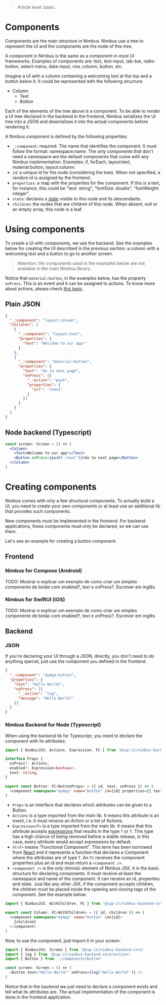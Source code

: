 > Article level: basic.

# Components
Components are the main structure in Nimbus. Nimbus use a tree to represent the UI and the components are the node of this tree.

A component in Nimbus is the same as a component in most UI frameworks. Examples of components are: text, text-input, tab-bar, radio-button,
select-menu, data-input, row, column, button, etc.

Imagine a UI with a column containing a welcoming text at the top and a button below it. It could be represented with the following structure.

- Column
  - Text
  - Button

Each of the elements of the tree above is a component. To be able to render a UI tree declared in the backend in the frontend, Nimbus serializes the
UI tree into a JSON and deserializes it into the actual components before rendering it.

A Nimbus component is defined by the following properties:

- `_:component`: required. The name that identifies the component. It must follow the format: namespace:name. The only components that don't need a
namespace are the default components that come with any Nimbus implementation. Examples: if, forEach, layout:text, material:button, layout:column.
- `id`: a unique id for the node (considering the tree). When not specified, a random id is assigned by the frontend.
- `properties`: a map with the properties for the component. If this is a text, for instance, this could be "text: string", "fontSize: double",
"fontWeight: integer".
- `state`: declares a [state](/state) visible to this node and its descendants.
- `children`: the nodes that are children of this node. When absent, null or an empty array, this node is a leaf.

# Using components
To create a UI with components, we use the backend. See the examples below for creating the UI described in the previous section: a column with a
welcoming text and a button to go to another screen.

> Attention: the components used in the examples below are not available in the main Nimbus library.

Notice that `material:button`, in the examples below, has the property `onPress`. This is an event and it can be assigned to actions. To know more
about actions, please check [this topic](/action.md).

## Plain JSON
```json
{
  "_:component": "layout:column",
  "children": [
    {
      "_:component": "layout:text",
      "properties": {
        "text": "Welcome to our app!"
      }
    },
    {
      "_:component": "material:button",
      "properties": {
        "text": "Go to next page",
        "onPress": [{
          "_:action": "push",
          "properties": {
            "url": "/next"
          }
        }]
      }
    }
  ]
}
```

## Node backend (Typescript)

```jsx
const screen: Screen = () => (
  <Column>
    <Text>Welcome to our app!</Text>
    <Button onPress={push('/next')}>Go to next page</Button>
  </Column>
)
```

# Creating components
Nimbus comes with only a few structural components. To actually build a UI, you need to create your own components or at least use an additional lib
that provides such components.

New components must be implemented in the frontend. For backend applications, these components must only be declared, so we can use them.

Let's see an example for creating a button component.

## Frontend

### Nimbus for Compose (Android)
TODO: Mostrar e explicar um exemplo de como criar um simples componente de botão com enabled?, text e onPress?.
Escrever em inglês

### Nimbus for SwiftUI (iOS)
TODO: Mostrar e explicar um exemplo de como criar um simples componente de botão com enabled?, text e onPress?.
Escrever em inglês

## Backend

### JSON
If you're declaring your UI through a JSON, directly, you don't need to do anything special, just use the component you defined in the frontend.

```json
{
  "_:component": "myApp:button",
  "properties": {
    "text": "Hello World!",
    "onPress": [{
      "_:action": "log",
      "message": "Hello World!"
    }]
  }
}
```

### Nimbus Backend for Node (Typescript)
When using the backend lib for Typescript, you need to declare the component with its attributes:

```typescript
import { NimbusJSX, Actions, Expression, FC } from '@zup-it/nimbus-backend-core'

interface Props {
  onPress?: Actions,
  enabled?: Expression<boolean>,
  text: string,
}

export const Button: FC<ButtonProps> = ({ id, text, onPress }) => (
  <component namespace="myApp" name="button" id={id} properties={{ text, onPress }} />
)
```

- `Props` is an interface that declares which attributes can be given to a Button.
- `Actions` is a type imported from the main lib. It means this attribute is an event, i.e. it must receive an Action or a list of Actions.
- `Expression<T>` is a type imported from the main lib. It means that this attribute accepts [expressions](/expression) that results in the type `T`
or `T`. This type has a high chance of being removed before a stable release, in this case, every attribute would accept expressions by default.
- `FC<T>` means "Functional Component". This term has been borrowed from [React](https://reactjs.org/) and it represents a function that declares a
Component where the attributes are of type `T`. An `FC` receives the component properties plus an id and must return a `<component />`.
- `<component />` is the only intrinsic element of Nimbus JSX, it is the basic structure for declaring components. It must receive at least the
namespace and name of the component. It can receive an id, properties and state. Just like any other JSX, if the component accepts children, the
children must be placed inside the opening and closing tags of the component. See the example below:

```typescript
import { NimbusJSX, WithChildren, FC } from '@zup-it/nimbus-backend-core'

export const Column: FC<WithChildren> = ({ id, children }) => (
  <component namespace="myApp" name="button" id={id}>
    {children}
  </component>
)
```

Now, to use the component, just import it in your screen:

```typescript
import { NimbusJSX, Screen } from '@zup-it/nimbus-backend-core'
import { log } from '@zup-it/nimbus-backend-core/actions'
import { Button } from './components/button'

const screen: Screen = () => (
  <Button text="Hello World!" onPress={log('Hello World!')} />
)
```

Notice that in the backend we just need to declare a component exists and tell what its attributes are. The actual implementation of the component is
done in the frontend application.
